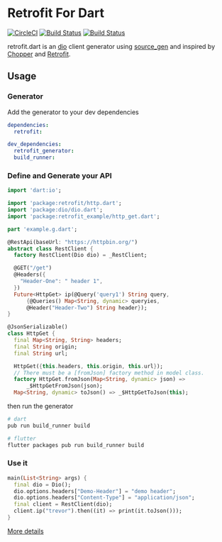 # Retrofit For Dart

[![CircleCI](https://circleci.com/gh/trevorwang/retrofit.dart.svg?style=svg)](https://circleci.com/gh/trevorwang/retrofit.dart)
[![Build Status](https://travis-ci.org/trevorwang/retrofit.dart.svg?branch=master)](https://travis-ci.org/trevorwang/retrofit.dart)
[![Build Status](https://cloud.drone.io/api/badges/trevorwang/retrofit.dart/status.svg)](https://cloud.drone.io/trevorwang/retrofit.dart)

retrofit.dart is an [dio](https://github.com/flutterchina/dio/) client generator using [source_gen](https://github.com/dart-lang/source_gen) and inspired by [Chopper](https://github.com/lejard-h/chopper) and [Retrofit](https://github.com/square/retrofit).

## Usage

### Generator

Add the generator to your dev dependencies

```yaml
dependencies:
  retrofit:

dev_dependencies:
  retrofit_generator:
  build_runner:
```

### Define and Generate your API

```dart
import 'dart:io';

import 'package:retrofit/http.dart';
import 'package:dio/dio.dart';
import 'package:retrofit_example/http_get.dart';

part 'example.g.dart';

@RestApi(baseUrl: "https://httpbin.org/")
abstract class RestClient {
  factory RestClient(Dio dio) = _RestClient;

  @GET("/get")
  @Headers({
    "Header-One": " header 1",
  })
  Future<HttpGet> ip(@Query('query1') String query,
      {@Queries() Map<String, dynamic> queryies,
      @Header("Header-Two") String header});
}

@JsonSerializable()
class HttpGet {
  final Map<String, String> headers;
  final String origin;
  final String url;

  HttpGet({this.headers, this.origin, this.url});
  // There must be a [fromJson] factory method in model class. 
  factory HttpGet.fromJson(Map<String, dynamic> json) =>
      _$HttpGetFromJson(json);
  Map<String, dynamic> toJson() => _$HttpGetToJson(this);
```

then run the generator

```sh
# dart
pub run build_runner build

# flutter
flutter packages pub run build_runner build
```

### Use it

```dart
main(List<String> args) {
  final dio = Dio();
  dio.options.headers["Demo-Header"] = "demo header";
  dio.options.headers["Content-Type"] = "application/json";
  final client = RestClient(dio);
  client.ip("trevor").then((it) => print(it.toJson()));
}
```

[More details](example/lib/example.dart)
